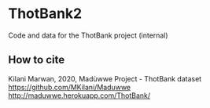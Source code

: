 # ThotBank2

Code and data for the ThotBank project (internal)


## How to cite

Kilani Marwan, 2020, Madùwwe Project - ThotBank dataset
https://github.com/MKilani/Maduwwe
http://maduwwe.herokuapp.com/ThotBank/

